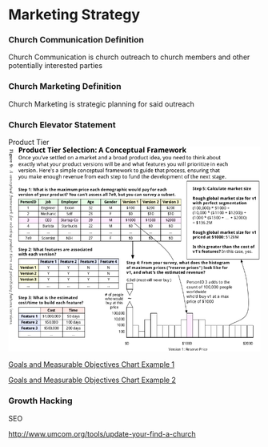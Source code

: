# Marketing Strategy

### Church Communication Definition

Church Communication is church outreach to church members and other potentially interested parties

### Church Marketing Definition

Church Marketing is strategic planning for said outreach

### Church Elevator Statement

Product Tier
![](marketing-strategy/product-tier.png)

[Goals and Measurable Objectives Chart Example 1](marketing-strategy/goals-measurable-objectives-chart-example-1.png)

[Goals and Measurable Objectives Chart Example 2](marketing-strategy/goals-measurable-objectives-chart-example-2.png)

### Growth Hacking

SEO

http://www.umcom.org/tools/update-your-find-a-church